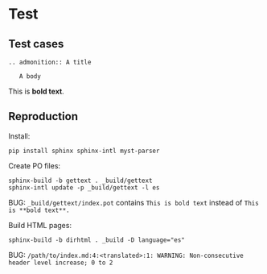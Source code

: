 # Test

## Test cases

```{eval-rst}
.. admonition:: A title

   A body
```

This is **bold text**.

## Reproduction

Install:

```
pip install sphinx sphinx-intl myst-parser
```

Create PO files:

```
sphinx-build -b gettext . _build/gettext
sphinx-intl update -p _build/gettext -l es
```

BUG: `_build/gettext/index.pot` contains `This is bold text` instead of `This is **bold text**.`

Build HTML pages:

```
sphinx-build -b dirhtml . _build -D language="es"
```

BUG: `/path/to/index.md:4:<translated>:1: WARNING: Non-consecutive header level increase; 0 to 2`
